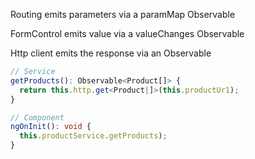 Routing emits parameters via a paramMap Observable

FormControl emits value via a valueChanges Observable

Http client emits the response via an Observable
```ts
// Service
getProducts(): Observable<Product[]> {
  return this.http.get<Product|]>(this.productUr1);
}

// Component
ngOnInit(): void {
  this.productService.getProducts);
}
```
